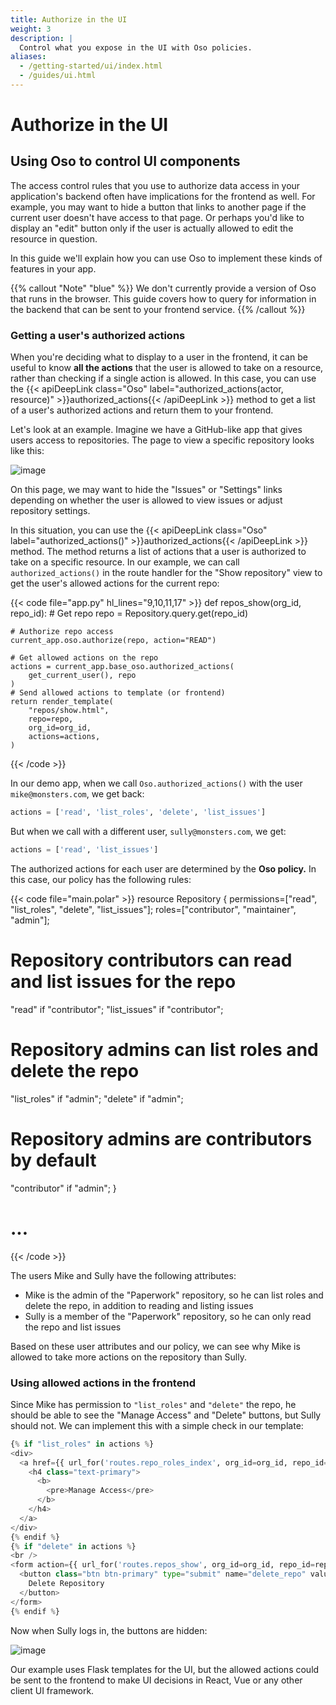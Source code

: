 ```yaml
---
title: Authorize in the UI
weight: 3
description: |
  Control what you expose in the UI with Oso policies.
aliases:
  - /getting-started/ui/index.html
  - /guides/ui.html
---
```


# Authorize in the UI

## Using Oso to control UI components

The access control rules that you use to authorize data access in your
application's backend often have implications for the frontend as well.
For example, you may want to hide a button that links to another page if
the current user doesn't have access to that page. Or perhaps you'd like
to display an "edit" button only if the user is actually allowed to edit
the resource in question.

In this guide we'll explain how you can use Oso to implement these kinds of
features in your app.

{{% callout "Note" "blue" %}}
We don't currently provide a version of Oso that runs in the
browser. This guide covers how to query for information in the backend
that can be sent to your frontend service.
{{% /callout %}}

### Getting a user's authorized actions

When you're deciding what to display to a user in the frontend, it can be useful
to know **all the actions** that the user is allowed to take on a
resource, rather than checking if a single action is allowed.
In this case, you can use the {{< apiDeepLink class="Oso"
label="authorized_actions(actor, resource)" >}}authorized_actions{{<
/apiDeepLink >}} method to get a list of a user's authorized actions and return
them to your frontend.

Let's look at an example. Imagine we have a GitHub-like app that gives users
access to repositories. The page to view a specific repository looks like this:

![image](python/guides/ui/a.png)

On this page, we may want to hide the "Issues" or "Settings" links
depending on whether the user is allowed to view issues or adjust repository settings.

In this situation, you can use the {{< apiDeepLink class="Oso"
label="authorized_actions()" >}}authorized_actions{{<
/apiDeepLink >}} method. The method returns a list of actions that a user is authorized to
take on a specific resource. In our example, we can call
`authorized_actions()` in the route handler for the "Show
repository" view to get the user's allowed actions for the current repo:

{{< code file="app.py" hl_lines="9,10,11,17" >}}
def repos_show(org_id, repo_id):
    # Get repo
    repo = Repository.query.get(repo_id)

    # Authorize repo access
    current_app.oso.authorize(repo, action="READ")

    # Get allowed actions on the repo
    actions = current_app.base_oso.authorized_actions(
        get_current_user(), repo
    )
    # Send allowed actions to template (or frontend)
    return render_template(
        "repos/show.html",
        repo=repo,
        org_id=org_id,
        actions=actions,
    )
{{< /code >}}

In our demo app, when we call `Oso.authorized_actions()` with the user
`mike@monsters.com`, we get back:

```python
actions = ['read', 'list_roles', 'delete', 'list_issues']
```

But when we call with a different user, `sully@monsters.com`, we get:

```python
actions = ['read', 'list_issues']
```

The authorized actions for each user are determined by the **Oso policy.**
In this case, our policy has the following rules:

{{< code file="main.polar" >}}
resource Repository {
  permissions=["read", "list_roles", "delete", "list_issues"];
  roles=["contributor", "maintainer", "admin"];

  # Repository contributors can read and list issues for the repo
  "read" if "contributor";
  "list_issues" if "contributor";

  # Repository admins can list roles and delete the repo
  "list_roles" if "admin";
  "delete" if "admin";

  # Repository admins are contributors by default
  "contributor" if "admin";
}

# ...
{{< /code >}}


The users Mike and Sully have the following attributes:

- Mike is the admin of the "Paperwork" repository, so he can list
  roles and delete the repo, in addition to reading and listing issues
- Sully is a member of the "Paperwork" repository, so he can only read
  the repo and list issues

Based on these user attributes and our policy, we can see why Mike is
allowed to take more actions on the repository than Sully.


### Using allowed actions in the frontend

Since Mike has permission to `"list_roles"` and `"delete"` the repo, he
should be able to see the "Manage Access" and "Delete" buttons, but
Sully should not. We can implement this with a simple check in our
template:

```python
{% if "list_roles" in actions %}
<div>
  <a href={{ url_for('routes.repo_roles_index', org_id=org_id, repo_id=repo.id) }}>
    <h4 class="text-primary">
      <b>
        <pre>Manage Access</pre>
      </b>
    </h4>
  </a>
</div>
{% endif %}
{% if "delete" in actions %}
<br />
<form action={{ url_for('routes.repos_show', org_id=org_id, repo_id=repo.id) }} method="POST">
  <button class="btn btn-primary" type="submit" name="delete_repo" value="">
    Delete Repository
  </button>
</form>
{% endif %}
```

Now when Sully logs in, the buttons are hidden:

![image](python/guides/ui/b.png)

Our example uses Flask templates for the UI, but the allowed actions
could be sent to the frontend to make UI decisions in React, Vue or any
other client UI framework.
